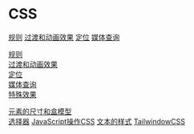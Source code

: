 #   CSS

<a href="CSS——规则">规则</a>
<a href="CSS——过渡和动画效果">过渡和动画效果</a>
<a href="CSS——定位">定位</a>
<a href="CSS——媒体查询">媒体查询</a>


[规则](CSS——规则.md)  
[过渡和动画效果](CSS——过渡和动画效果.md)  
[定位](CSS——定位.md)  
[媒体查询](CSS——媒体查询.md)  
[特殊效果](CSS——特殊效果.md)  

[元素的尺寸和盒模型](CSS——元素的尺寸和盒模型.md)  
[选择器](CSS——选择器.md)
[JavaScript操作CSS](CSS——JavaScript操作CSS.md)
[文本的样式](CSS——文本的样式.md)
[TailwindowCSS](CSS——TailwindowCSS.md)  

